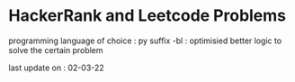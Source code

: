 # HackerRank and Leetcode Problems

programming language of choice : py
suffix -bl : optimisied better logic to solve the certain problem 

last update on : 02-03-22

